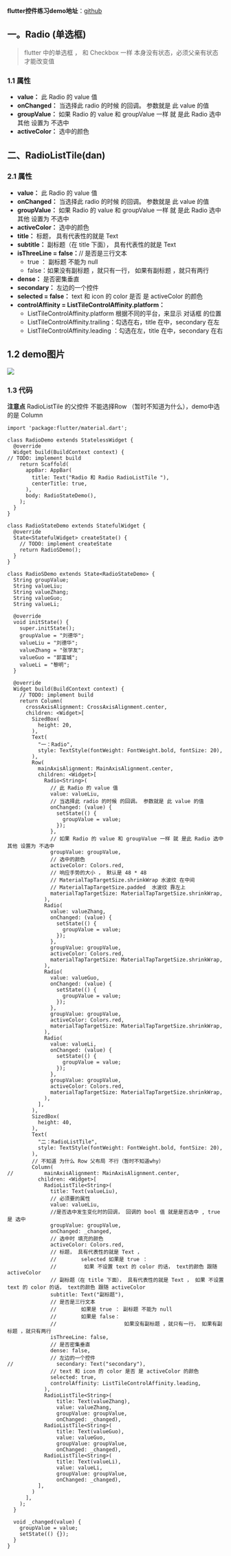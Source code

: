 **flutter控件练习demo地址**：[github](https://github.com/niezhiyang/flutter_study)
## 一。Radio (单选框)
> flutter 中的单选框 ， 和 Checkbox 一样 本身没有状态，必须父亲有状态 才能改变值
### 1.1 属性
- **value：** 此 Radio 的 value 值
- **onChanged：** 当选择此 radio 的时候 的回调。 参数就是 此 value 的值
- **groupValue：** 如果 Radio 的 value 和 groupValue 一样 就 是此 Radio 选中 其他 设置为 不选中
- **activeColor：** 选中的颜色
## 二、RadioListTile(dan)
### 2.1 属性
- **value：** 此 Radio 的 value 值
- **onChanged：** 当选择此 radio 的时候 的回调。 参数就是 此 value 的值
- **groupValue：** 如果 Radio 的 value 和 groupValue 一样 就 是此 Radio 选中 其他 设置为 不选中
- **activeColor：** 选中的颜色
- **title：** 标题， 具有代表性的就是 Text
- **subtitle：** 副标题（在 title 下面）， 具有代表性的就是 Text
- **isThreeLine = false：**// 是否是三行文本
    - true ： 副标题 不能为 null
    - false：如果没有副标题 ，就只有一行， 如果有副标题 ，就只有两行
- **dense：** 是否密集垂直
- **secondary：** 左边的一个控件
- **selected = false：** text 和 icon 的 color 是否 是 activeColor 的颜色
- **controlAffinity = ListTileControlAffinity.platform：**
    - ListTileControlAffinity.platform 根据不同的平台，来显示 对话框 的位置
    - ListTileControlAffinity.trailing：勾选在右，title 在中，secondary 在左
    - ListTileControlAffinity.leading ：勾选在左，title 在中，secondary 在右
   
## 1.2 demo图片

![](https://user-gold-cdn.xitu.io/2019/5/21/16ad9003b50e7859?w=320&h=640&f=gif&s=497249)

### 1.3 代码
**注意点** RadioListTile 的父控件 不能选择Row （暂时不知道为什么），demo中选的是  Column
```
import 'package:flutter/material.dart';

class RadioDemo extends StatelessWidget {
  @override
  Widget build(BuildContext context) {
// TODO: implement build
    return Scaffold(
      appBar: AppBar(
        title: Text("Radio 和 Radio RadioListTile "),
        centerTitle: true,
      ),
      body: RadioStateDemo(),
    );
  }
}

class RadioStateDemo extends StatefulWidget {
  @override
  State<StatefulWidget> createState() {
    // TODO: implement createState
    return RadioSDemo();
  }
}

class RadioSDemo extends State<RadioStateDemo> {
  String groupValue;
  String valueLiu;
  String valueZhang;
  String valueGuo;
  String valueLi;

  @override
  void initState() {
    super.initState();
    groupValue = "刘德华";
    valueLiu = "刘德华";
    valueZhang = "张学友";
    valueGuo = "郭富城";
    valueLi = "黎明";
  }

  @override
  Widget build(BuildContext context) {
    // TODO: implement build
    return Column(
      crossAxisAlignment: CrossAxisAlignment.center,
      children: <Widget>[
        SizedBox(
          height: 20,
        ),
        Text(
          "一：Radio",
          style: TextStyle(fontWeight: FontWeight.bold, fontSize: 20),
        ),
        Row(
          mainAxisAlignment: MainAxisAlignment.center,
          children: <Widget>[
            Radio<String>(
              // 此 Radio 的 value 值
              value: valueLiu,
              // 当选择此 radio 的时候 的回调。 参数就是 此 value 的值
              onChanged: (value) {
                setState(() {
                  groupValue = value;
                });
              },
              // 如果 Radio 的 value 和 groupValue 一样 就 是此 Radio 选中 其他 设置为 不选中
              groupValue: groupValue,
              // 选中的颜色
              activeColor: Colors.red,
              // 响应手势的大小 ， 默认是 48 * 48
              // MaterialTapTargetSize.shrinkWrap 水波纹 在中间
              // MaterialTapTargetSize.padded  水波纹 靠左上
              materialTapTargetSize: MaterialTapTargetSize.shrinkWrap,
            ),
            Radio(
              value: valueZhang,
              onChanged: (value) {
                setState(() {
                  groupValue = value;
                });
              },
              groupValue: groupValue,
              activeColor: Colors.red,
              materialTapTargetSize: MaterialTapTargetSize.shrinkWrap,
            ),
            Radio(
              value: valueGuo,
              onChanged: (value) {
                setState(() {
                  groupValue = value;
                });
              },
              groupValue: groupValue,
              activeColor: Colors.red,
              materialTapTargetSize: MaterialTapTargetSize.shrinkWrap,
            ),
            Radio(
              value: valueLi,
              onChanged: (value) {
                setState(() {
                  groupValue = value;
                });
              },
              groupValue: groupValue,
              activeColor: Colors.red,
              materialTapTargetSize: MaterialTapTargetSize.shrinkWrap,
            ),
          ],
        ),
        SizedBox(
          height: 40,
        ),
        Text(
          "二：RadioListTile",
          style: TextStyle(fontWeight: FontWeight.bold, fontSize: 20),
        ),
        // 不知道 为什么 Row 父布局 不行（暂时不知道why）
        Column(
//          mainAxisAlignment: MainAxisAlignment.center,
          children: <Widget>[
            RadioListTile<String>(
              title: Text(valueLiu),
              // 必须要的属性
              value: valueLiu,
              //是否选中发生变化时的回调， 回调的 bool 值 就是是否选中 , true 是 选中
              groupValue: groupValue,
              onChanged: _changed,
              // 选中时 填充的颜色
              activeColor: Colors.red,
              // 标题， 具有代表性的就是 Text ，
              //        selected 如果是 true ：
              //         如果 不设置 text 的 color 的话， text的颜色 跟随 activeColor
              // 副标题（在 title 下面）， 具有代表性的就是 Text ， 如果 不设置 text 的 color 的话， text的颜色 跟随 activeColor
              subtitle: Text("副标题"),
              // 是否是三行文本
              //        如果是 true ： 副标题 不能为 null
              //        如果是 false：
              //                      如果没有副标题 ，就只有一行， 如果有副标题 ，就只有两行
              isThreeLine: false,
              // 是否密集垂直
              dense: false,
              // 左边的一个控件
//              secondary: Text("secondary"),
              // text 和 icon 的 color 是否 是 activeColor 的颜色
              selected: true,
              controlAffinity: ListTileControlAffinity.leading,
            ),
            RadioListTile<String>(
                title: Text(valueZhang),
                value: valueZhang,
                groupValue: groupValue,
                onChanged: _changed),
            RadioListTile<String>(
                title: Text(valueGuo),
                value: valueGuo,
                groupValue: groupValue,
                onChanged: _changed),
            RadioListTile<String>(
                title: Text(valueLi),
                value: valueLi,
                groupValue: groupValue,
                onChanged: _changed),
          ],
        )
      ],
    );
  }

  void _changed(value) {
    groupValue = value;
    setState(() {});
  }
}

```